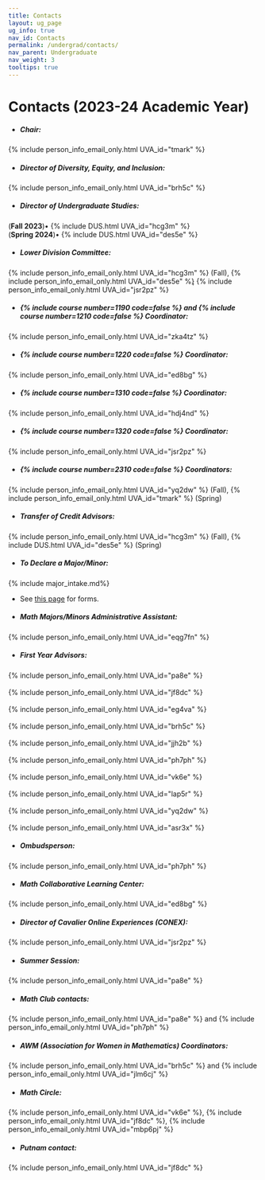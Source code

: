 ```yaml
---
title: Contacts
layout: ug_page
ug_info: true
nav_id: Contacts
permalink: /undergrad/contacts/
nav_parent: Undergraduate
nav_weight: 3
tooltips: true
---
```


<h1 class="mb-4">Contacts (2023-24 Academic Year)</h1>

- ##### Chair:<br>
{% include person_info_email_only.html UVA_id="tmark" %}

<!-- - ##### Associate Chair:<br>
{% include person_info_email_only.html UVA_id="tmk5a" %} -->

- ##### Director of Diversity, Equity, and Inclusion:<br>
{% include person_info_email_only.html UVA_id="brh5c" %}

- ##### Director of Undergraduate Studies:<br>
 (<b>Fall 2023</b>)&bull; {% include DUS.html UVA_id="hcg3m" %} <br>
 (<b>Spring 2024</b>)&bull; {% include DUS.html UVA_id="des5e" %}
 

- ##### Lower Division Committee:<br>
{% include person_info_email_only.html UVA_id="hcg3m" %} (Fall),
{% include person_info_email_only.html UVA_id="des5e" %}<span style="margin-left:-4px"></span>,
{% include person_info_email_only.html UVA_id="jsr2pz" %}


- <h5>{% include course number=1190 code=false %} and {% include course number=1210 code=false %} Coordinator:</h5>
{% include person_info_email_only.html UVA_id="zka4tz" %}

- <h5>{% include course number=1220 code=false %} Coordinator:</h5>
{% include person_info_email_only.html UVA_id="ed8bg" %}

- <h5>{% include course number=1310 code=false %} Coordinator:</h5>
{% include person_info_email_only.html UVA_id="hdj4nd" %}

- <h5>{% include course number=1320 code=false %} Coordinator:</h5>
{% include person_info_email_only.html UVA_id="jsr2pz" %}

- <h5>{% include course number=2310 code=false %} Coordinators:</h5>
{% include person_info_email_only.html UVA_id="yq2dw" %} (Fall), {% include person_info_email_only.html UVA_id="tmark" %} (Spring)

- ##### Transfer of Credit Advisors:<br>
{% include person_info_email_only.html UVA_id="hcg3m" %} (Fall),
{% include DUS.html UVA_id="des5e" %} (Spring)<br>

- ##### To Declare a Major/Minor:<br>

{% include major_intake.md%}

- See [this page]({{site.url}}/undergraduate/requirements/) for forms.

- ##### Math Majors/Minors Administrative Assistant:<br>
{% include person_info_email_only.html UVA_id="eqg7fn" %}

- ##### First Year Advisors:<br>
{% include person_info_email_only.html UVA_id="pa8e" %}<br><br class="hidden-sm-up">
{% include person_info_email_only.html UVA_id="jf8dc" %}<br><br class="hidden-sm-up">
{% include person_info_email_only.html UVA_id="eg4va" %}<br><br class="hidden-sm-up">
{% include person_info_email_only.html UVA_id="brh5c" %}<br><br class="hidden-sm-up">
{% include person_info_email_only.html UVA_id="jjh2b" %}<br><br class="hidden-sm-up">
{% include person_info_email_only.html UVA_id="ph7ph" %}<br><br class="hidden-sm-up">
{% include person_info_email_only.html UVA_id="vk6e" %}<br><br class="hidden-sm-up">
{% include person_info_email_only.html UVA_id="lap5r" %}<br><br class="hidden-sm-up">
{% include person_info_email_only.html UVA_id="yq2dw" %}<br><br class="hidden-sm-up">
{% include person_info_email_only.html UVA_id="asr3x" %}

- ##### Ombudsperson:<br>
{% include person_info_email_only.html UVA_id="ph7ph" %}

- ##### Math Collaborative Learning Center:<br>
{% include person_info_email_only.html UVA_id="ed8bg" %}

- ##### Director of Cavalier Online Experiences (CONEX):<br>
{% include person_info_email_only.html UVA_id="jsr2pz" %}
- ##### Summer Session:<br>
{% include person_info_email_only.html UVA_id="pa8e" %}

- ##### Math Club contacts:<br>
{% include person_info_email_only.html UVA_id="pa8e" %} and {% include person_info_email_only.html UVA_id="ph7ph" %}

- ##### AWM (Association for Women in Mathematics) Coordinators:<br>
{% include person_info_email_only.html UVA_id="brh5c" %} and
{% include person_info_email_only.html UVA_id="jlm6cj" %}

- ##### Math Circle:<br>
{% include person_info_email_only.html UVA_id="vk6e" %}, {% include person_info_email_only.html UVA_id="jf8dc" %}, {% include person_info_email_only.html UVA_id="mbp6pj" %}

- ##### Putnam contact:<br>
{% include person_info_email_only.html UVA_id="jf8dc" %}
